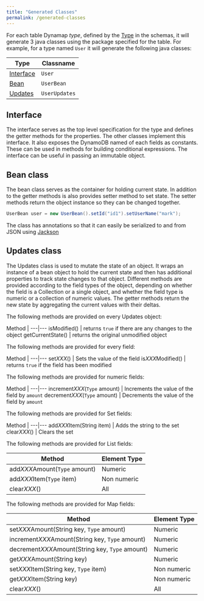 ```yaml
---
title: "Generated Classes"
permalink: /generated-classes
---
```


For each table Dynamap *type*, defined by the [Type](/schema#type-definition) in the schemas, it will generate 3 java classes using the package specified for the table.
For example, for a type named `User` it will generate the following java classes:

Type | Classname 
---|---
[Interface](#interface) | `User` | An interface that specifies the getter methods for the type.
[Bean](#bean-class) | `UserBean` | A bean class that implements the interface. It serves to hold the current state of the object.
[Updates](#updates-class) | `UserUpdates` | A class that implements the interface and provides additional methods for mutating the state and tracking the changes.

## Interface

The interface serves as the top level specification for the type and defines the getter methods for the properties. The other classes implement this interface. It also exposes the DynamoDB named of each fields as constants. These can be used in methods for building conditional expressions.
The interface can be useful in passing an immutable object.

## Bean class

The bean class serves as the container for holding current state. In addition to the getter methods is also provides setter method to set state. The setter methods return the object instance so they can be changed together.

```java
UserBean user = new UserBean().setId("id1").setUserName("mark");
```

The class has annotations so that it can easily be serialized to and from JSON using [Jackson](https://github.com/FasterXML/jackson)

## Updates class

The Updates class is used to mutate the state of an object. It wraps an instance of a bean object to hold the current state and then has additional properties to track state changes to that object.
Different methods are provided according to the field types of the object, depending on whether the field is a Collection or a single object, and whether the field type is numeric or a collection of numeric values.
The getter methods return the new state by aggregating the current values with their deltas.

The following methods are provided on every Updates object:

Method | 
---|---
isModified() | returns `true` if there are any changes to the object
getCurrentState() | returns the original unmodified object

The following methods are provided for every field:

Method | 
---|---
set*XXX*() | Sets the value of the field
is*XXX*Modified() | returns `true` if the field has been modified

The following methods are provided for numeric fields:

Method | 
---|---
increment*XXX*(`Type` amount) | Increments the value of the field by `amount`
decrement*XXX*(`Type` amount) | Decrements the value of the field by `amount`

The following methods are provided for Set fields:

Method |
---|---
add*XXX*Item(String item) | Adds the string to the set
clear*XXX*() | Clears the set

The following methods are provided for List fields:

Method | Element Type 
---|---
add*XXX*Amount(`Type` amount) | Numeric | Adds the value to the list
add*XXX*Item(`Type` item) | Non numeric | Adds the item to the list
clear*XXX*() | All | Clears the list

The following methods are provided for Map fields:

Method | Element Type 
---|---
set*XXX*Amount(String key, `Type` amount) | Numeric | Sets the element to the amount
increment*XXX*Amount(String key, `Type` amount) | Numeric | Increments the element by the the amount
decrement*XXX*Amount(String key, `Type` amount) | Numeric | Decrements the element by the the amount
get*XXX*Amount(String key) | Numeric | Returns the current amount for the element
set*XXX*Item(String key, `Type` item) | Non numeric | Sets the element to the given item
get*XXX*Item(String key) | Non numeric | Returns the current item for the specified key
clear*XXX*() | All | Clears the map









